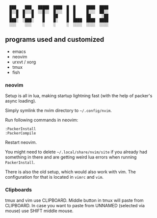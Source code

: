 ```

  ███    ███   █████  ████  █  █     ████  ████
  █░░█  █░░░█  ░░█░░  █░░░  █  █     █░░░  ██░░
  █  █  █   █    █    ██    █  █     ██     ░██
  ███░  ░███░    █    █░    █  ████  ████  ████
  ░░░    ░░░     ░    ░     ░  ░░░░  ░░░░  ░░░░
```

## programs used and customized

* emacs
* neovim
* urxvt / xorg
* tmux
* fish

### neovim

Setup is all in lua, making startup lightning fast (with the help of packer's async loading).

Simply symlink the nvim directory to `~/.config/nvim`.

Run following commands in neovim:

```
:PackerInstall
:PackerCompile
```

Restart neovim.

You might need to delete `~/.local/share/nvim/site` if you already had something in there and are getting weird lua errors when running `PackerInstall`.

There is also the old setup, which would also work with vim. The configuration for that is located in `vimrc` and `vim`.

### Clipboards

tmux and vim use CLIPBOARD. Middle button in tmux will paste from CLIPBOARD.
In case you want to paste from UNNAMED (selected via mouse) use SHIFT middle mouse.
